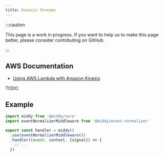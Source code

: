 ```yaml
---
title: Kinesis Streams
---
```


:::caution

This page is a work in progress. If you want to help us to make this page better, please consider contributing on GitHub.

:::

## AWS Documentation
- [Using AWS Lambda with Amazon Kinesis](https://docs.aws.amazon.com/lambda/latest/dg/with-kinesis.html)

TODO

## Example
```javascript
import middy from '@middy/core'
import eventNormalizerMiddleware from '@middy/event-normalizer'

export const handler = middy()
  .use(eventNormalizerMiddleware())
  .handler((event, context, {signal}) => {
    // ...
  })
```

